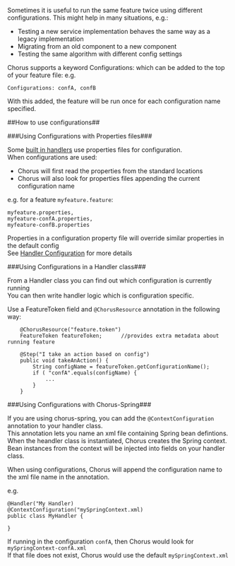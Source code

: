 Sometimes it is useful to run the same feature twice using different configurations.
This might help in many situations, e.g.:

* Testing a new service implementation behaves the same way as a legacy implementation
* Migrating from an old component to a new component
* Testing the same algorithm with different config settings

Chorus supports a keyword Configurations: which can be added to the top of your feature file:
e.g.
    
    Configurations: confA, confB

With this added, the feature will be run once for each configuration name specified.

##How to use configurations##

###Using Configurations with Properties files###

Some [built in handlers](pages/builtInHandlers/BuiltInHandlers) use properties files for configuration.  
When configurations are used:

* Chorus will first read the properties from the standard locations
* Chorus will also look for properties files appending the current configuration name

e.g. for a feature `myfeature.feature`:  

    myfeature.properties,  
    myfeature-confA.properties,  
    myfeature-confB.properties

Properties in a configuration property file will override similar properties in the default config  
See [Handler Configuration](pages/handlers/HandlerConfiguration) for more details

###Using Configurations in a Handler class###

From a Handler class you can find out which configuration is currently running  
You can then write handler logic which is configuration specific.

Use a FeatureToken field and `@ChorusResource` annotation in the following way:

        @ChorusResource("feature.token")
        FeatureToken featureToken;      //provides extra metadata about running feature
        
        @Step("I take an action based on config")
        public void takeAnAction() {
            String configName = featureToken.getConfigurationName();
            if ( "confA".equals(configName) {
                ...
            }
        }


###Using Configurations with Chorus-Spring###

If you are using chorus-spring, you can add the `@ContextConfiguration` annotation to your handler class.  
This annotation lets you name an xml file containing Spring bean defintions.  
When the heandler class is instantiated, Chorus creates the Spring context.  
Bean instances from the context will be injected into fields on your handler class.

When using configurations, Chorus will append the configuration name to the xml file name in the annotation.

e.g.

    @Handler("My Handler)
    @ContextConfiguration("mySpringContext.xml)
    public class MyHandler {
    
    }
    
If running in the configuration `confA`, then Chorus would look for `mySpringContext-confA.xml`  
If that file does not exist, Chorus would use the default `mySpringContext.xml`
